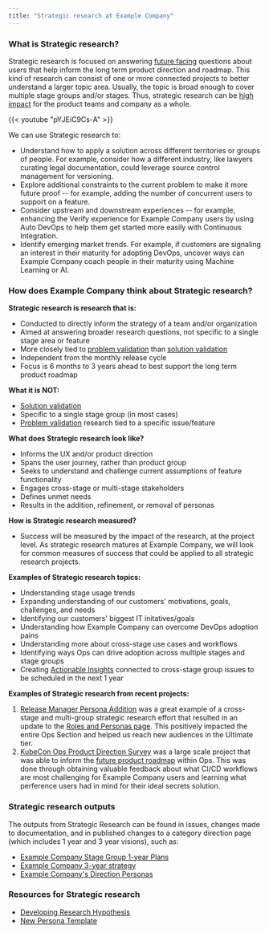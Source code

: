 ```yaml
---
title: "Strategic research at Example Company"
---
```


### What is Strategic research?

Strategic research is focused on answering [future facing](/handbook/product/ux/product-design/ux-roadmaps/#timeframe) questions about users that help inform the long term product direction and roadmap. This kind of research can consist of one or more connected projects to better understand a larger topic area. Usually, the topic is broad enough to cover multiple stage groups and/or stages. Thus, strategic research can be [high impact](https://uxdesign.cc/how-to-be-a-more-strategic-55915d8e9ef7) for the product teams and company as a whole.

{{< youtube "pYJEiC9Cs-A" >}}

We can use Strategic research to:

- Understand how to apply a solution across different territories or groups of people. For example, consider how a different industry, like lawyers curating legal documentation, could leverage source control management for versioning.
- Explore additional constraints to the current problem to make it more future proof -- for example, adding the number of concurrent users to support on a feature.
- Consider upstream and downstream experiences -- for example, enhancing the Verify experience for Example Company users by using Auto DevOps to help them get started more easily with Continuous Integration.
- Identify emerging market trends. For example, if customers are signaling an interest in their maturity for adopting DevOps, uncover ways can Example Company coach people in their maturity using Machine Learning or AI.

### How does Example Company think about Strategic research?

**Strategic research is research that is:**

- Conducted to directly inform the strategy of a team and/or organization
- Aimed at answering broader research questions, not specific to a single stage area or feature
- More closely tied to [problem validation](/handbook/product/ux/ux-research/problem-validation-and-methods/) than [solution validation](/handbook/product/ux/ux-research/solution-validation-and-methods/)
- Independent from the monthly release cycle
- Focus is 6 months to 3 years ahead to best support the long term product roadmap

**What it is NOT:**

- [Solution validation](/handbook/product/ux/ux-research/solution-validation-and-methods/)
- Specific to a single stage group (in most cases)
- [Problem validation](/handbook/product/ux/ux-research/problem-validation-and-methods/) research tied to a specific issue/feature

**What does Strategic research look like?**

- Informs the UX and/or product direction
- Spans the user journey, rather than product group
- Seeks to understand and challenge current assumptions of feature functionality
- Engages cross-stage or multi-stage stakeholders
- Defines unmet needs
- Results in the addition, refinement, or removal of personas

**How is Strategic research measured?**

- Success will be measured by the impact of the research, at the project level.  As strategic research matures at Example Company, we will look for common measures of success that could be applied to all strategic research projects.

**Examples of Strategic research topics:**

- Understanding stage usage trends
- Expanding understanding of our customers' motivations, goals, challenges, and needs
- Identifying our customers' biggest IT initatives/goals
- Understanding how Example Company can overcome DevOps adoption pains
- Understanding more about cross-stage use cases and workflows
- Identifying ways Ops can drive adoption across multiple stages and stage groups
- Creating [Actionable Insights](/handbook/product/ux/ux-research/research-insights/) connected to cross-stage group issues to be scheduled in the next 1 year

**Examples of Strategic research from recent projects:**

1. [Release Manager Persona Addition](https://example_company.com/example_company-org/ux-research/-/issues/316) was a great example of a cross-stage and multi-group strategic research effort that resulted in an update to the [Roles and Personas page](/handbook/product/personas/). This positively impacted the entire Ops Section and helped us reach new audiences in the Ultimate tier.
1. [KubeCon Ops Product Direction Survey](https://example_company.com/example_company-org/ux-research/-/issues/1740) was a large scale project that was able to inform the [future product roadmap](https://about.example_company.com/blog/2022/05/31/the-kubecon-summary-from-a-product-perspective/) within Ops. This was done through obtaining valuable feedback about what CI/CD workflows are most challenging for Example Company users and learning what perference users had in mind for their ideal secrets solution.

### Strategic research outputs

The outputs from Strategic Research can be found in issues, changes made to documentation, and in published changes to a category direction page (which includes 1 year and 3 year visions), such as:

- [Example Company Stage Group 1-year Plans](https://about.example_company.com/direction/ops/#one-year-plans)
- [Example Company 3-year strategy](https://about.example_company.com/direction/#3-year-strategy)
- [Example Company's Direction Personas](https://about.example_company.com/direction/#personas)

### Resources for Strategic research

- [Developing Research Hypothesis](https://dovetailapp.com/projects/1c8ab3b2-5804-4f33-b2d7-80a7420f36cb)
- [New Persona Template](https://dovetailapp.com/projects/922698a3-e770-45bb-8fe1-6aee240f1df9)
